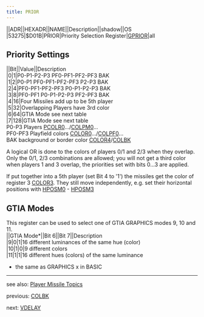 ```yaml
---
title: PRIOR
---
```

||ADR||HEXADR||NAME||Description||shadow||OS  
|53275|$D01B|PRIOR|Priority Selection Register|[GPRIOR](../GPRIOR/index.md)|all  
  
## Priority Settings  
||Bit||Value||Description  
|0|1|P0-P1-P2-P3 PF0-PF1-PF2-PF3 BAK  
|1|2|P0-P1 PF0-PF1-PF2-PF3 P2-P3 BAK  
|2|4|PF0-PF1-PF2-PF3 P0-P1-P2-P3 BAK  
|3|8|PF0-PF1 P0-P1-P2-P3 PF2-PF3 BAK  
|4|16|Four Missiles add up to be 5th player  
|5|32|Overlapping Players have 3rd color  
|6|64|GTIA Mode see next table  
|7|128|GTIA Mode see next table  
P0-P3 Players [PCOLR0](../PCOLR0/index.md).../[COLPM0](../COLPM0/index.md)...  
PF0-PF3 Playfield colors [COLOR0](../COLOR0/index.md).../[COLPF0](../COLPF0/index.md)...  
BAK background or border color [COLOR4](../COLOR4/index.md)/[COLBK](../COLBK/index.md)  
  
A logical OR is done to the colors of players 0/1 and 2/3 when they overlap. Only the 0/1, 2/3 combinations are allowed; you will not get a third color when players 1 and 3 overlap, the priorities set with bits 0…3 are applied.  
  
If put together into a 5th player (set Bit 4 to '1') the missiles get the color of register 3 [COLOR3](../COLOR3/index.md). They still move independently, e.g. set their horizontal positions with [HPOSM0](../HPOSM0/index.md) - [HPOSM3](../HPOSM3/index.md)  
  
## GTIA Modes  
This register can be used to select one of GTIA GRAPHICS modes 9, 10 and 11.  
||GTIA Mode*||Bit 6||Bit 7||Description  
|9|0|1|16 different luminances of the same hue (color)  
|10|1|0|9 different colors  
|11|1|1|16 different hues (colors) of the same luminance  
* the same as GRAPHICS x in BASIC  
---
  
see also: [Player Missile Topics](../Pm_topics/index.md)  
  
previous: [COLBK](../COLBK/index.md)  
  
next: [VDELAY](../VDELAY/index.md)  
